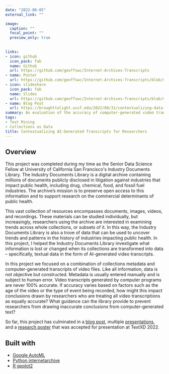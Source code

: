 ```yaml
---
date: "2022-08-05"
external_link: ""

image:
  caption: ""
  focal_point: ""
  preview_only: true
  
  
links:
- icon: github
  icon_pack: fab
  name: Github
  url: https://github.com/geoffswc/Internet-Archives-Transcripts
- name: Poster
  url: https://github.com/geoffswc/Internet-Archives-Transcripts/blob/main/poster.pdf
- icon: slideshare
  icon_pack: fab
  name: Slides
  url: https://github.com/geoffswc/Internet-Archives-Transcripts/blob/main/Presentation.pdf
- name: Blog Post
  url: https://broughttolight.ucsf.edu/2022/08/31/contextualizing-data-for-researchers-a-data-science-fellowship-report/
summary: An evaluation of the accuracy of computer-generated video transcripts, in partnership with the UCSF Industry Documents Library
tags:
- Text Mining
- Collections as Data
title: Contextualizing AI-Generated Transcripts for Researchers
---
```


## Overview
This project was completed during my time as the Senior Data Science Fellow at University of California San Francisco's Industry Documents Library. The Industry Documents Library is a digital archive containing millions of documents publicly disclosed in litigation against industries that impact public health, including drug, chemical, food, and fossil fuel industries. The archive’s mission is to preserve open access to this information and to support research on the commercial determinants of public health.

This vast collection of resources encompasses documents, images, videos, and recordings. These materials can be studied individually, but increasingly, researchers using the archive are interested in examining trends across whole collections, or subsets of it. In this way, the Industry Documents Library is also a trove of data that can be used to uncover trends and patterns in the history of industries impacting public health. In this project, I helped the Industry Documents Library investigate what information is lost or changed when its collections are transformed into data – specifically, textual data in the form of AI-generated video transcripts.

In this project we focused on a combination of collections metadata and computer-generated transcripts of video files. Like all information, data is not objective but constructed. Metadata is usually entered manually and is subject to human error. Video transcripts generated by computer programs are never 100% accurate. If accuracy varies based on factors such as the age of the video or the type of event being recorded, how might this impact conclusions drawn by researchers who are treating all video transcriptions as equally accurate? What guidance can the library provide to prevent researchers from drawing inaccurate conclusions from computer-generated text?

So far, this project has culminated in a [blog post](https://broughttolight.ucsf.edu/2022/08/31/contextualizing-data-for-researchers-a-data-science-fellowship-report/), multiple [presentations](https://github.com/geoffswc/Internet-Archives-Transcripts/blob/main/Presentation.pdf), and a [research poster](https://github.com/geoffswc/Internet-Archives-Transcripts/blob/main/poster.pdf) that was accepted for presentation at TextXD 2022. 


## Built with
- [Google AutoML](https://cloud.google.com/vertex-ai/docs/training-overview#text)
- [Python internetarchive](https://pypi.org/project/internetarchive/)
- [R gpplot2](https://ggplot2.tidyverse.org/)
